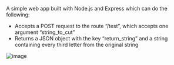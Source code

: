 A simple web app built with Node.js and Express which can do the following:
  * Accepts a POST request to the route “/test”, which accepts one argument “string_to_cut”
  * Returns a JSON object with the key “return_string” and a string containing every third letter from the original string

![image](https://user-images.githubusercontent.com/73366673/122841095-4d6d0700-d2b0-11eb-8932-d2321b9cce38.png)
